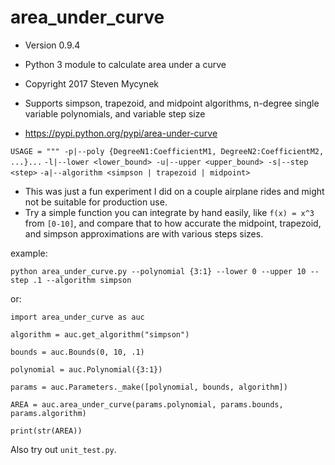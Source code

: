# area_under_curve
* Version 0.9.4
* Python 3 module to calculate area under a curve
* Copyright 2017 Steven Mycynek
* Supports simpson, trapezoid, and midpoint algorithms, n-degree single variable polynomials, and variable step size

* https://pypi.python.org/pypi/area-under-curve


`USAGE = """ -p|--poly {DegreeN1:CoefficientM1, DegreeN2:CoefficientM2, ...}...`
`-l|--lower <lower_bound> -u|--upper <upper_bound> -s|--step <step>` 
`-a|--algorithm <simpson | trapezoid | midpoint>`

* This was just a fun experiment I did on a couple airplane rides and might not be suitable for production use.  
* Try a simple function you can integrate by hand easily, like `f(x) = x^3` from `[0-10]`, and compare that to how accurate the midpoint, trapezoid, and simpson approximations are with various steps sizes.

example:

`python area_under_curve.py --polynomial {3:1} --lower 0 --upper 10 --step .1 --algorithm simpson`

or:

`import area_under_curve as auc`

`algorithm = auc.get_algorithm("simpson")`

`bounds = auc.Bounds(0, 10, .1)`

`polynomial = auc.Polynomial({3:1})`

`params = auc.Parameters._make([polynomial, bounds, algorithm])`

`AREA = auc.area_under_curve(params.polynomial, params.bounds, params.algorithm)`

`print(str(AREA))`


Also try out `unit_test.py`.